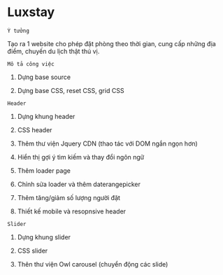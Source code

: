 # Luxstay

```
Ý tưởng
```

Tạo ra 1 website cho phép đặt phòng theo thời gian, cung cấp những địa điểm, chuyến du lịch thật thú vị.

```
Mô tả công việc
```

1. Dựng base source 

2. Dựng base CSS, reset CSS, grid CSS

```
Header
```

1. Dựng khung header

2. CSS header

3. Thêm thư viện Jquery CDN (thao tác với DOM ngắn ngọn hơn)

4. Hiển thị gợi ý tìm kiếm và thay đổi ngôn ngữ

5. Thêm loader page

6. Chỉnh sửa loader và thêm daterangepicker

7. Thêm tăng/giảm số lượng người đặt   

8. Thiết kế mobile và resopnsive header

```
Slider
```

1. Dựng khung slider

2. CSS slider

3. Thên thư viện Owl carousel (chuyển động các slide)